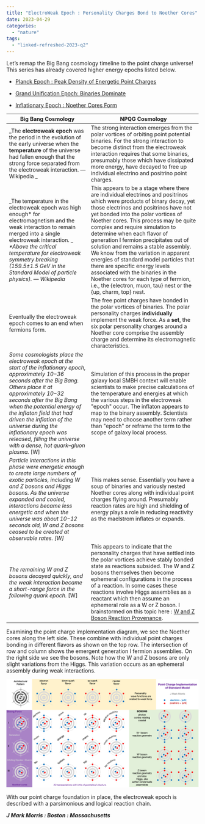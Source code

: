 ```yaml
---
title: "ElectroWeak Epoch : Personality Charges Bond to Noether Cores"
date: 2023-04-29
categories: 
  - "nature"
tags: 
  - "linked-refreshed-2023-q2"
---
```


Let’s remap the Big Bang cosmology timeline to the point charge universe! This series has already covered higher energy epochs listed below.

- [Planck Epoch : Peak Density of Energetic Point Charges](https://johnmarkmorris.com/2023/04/22/planck-epoch-peak-density-of-energetic-point-charges/)

- [Grand Unification Epoch: Binaries Dominate](https://johnmarkmorris.com/2023/04/23/grand-unification-epoch-binaries-dominate/)

- [Inflationary Epoch : Noether Cores Form](https://johnmarkmorris.com/2023/04/23/inflationary-epoch-noether-cores-form/)

| **Big Bang Cosmology** | **NPQG Cosmology** |
| --- | --- |
| _The **electroweak epoch** was the period in the evolution of the early universe when the **temperature** of the universe had fallen enough that the strong force separated from the electroweak interaction. — Wikipedia   _    | The strong interaction emerges from the polar vortices of orbiting point potential binaries. For the strong interaction to become distinct from the electroweak interaction requires that some binaries, presumably those which have dissipated more energy, have decayed to free up individual electrino and positrino point charges.    |
| _The temperature in the electroweak epoch was high enough\* for electromagnetism and the weak interaction to remain merged into a single electroweak interaction.   _   _\*Above the critical temperature for electroweak symmetry breaking (159.5±1.5 GeV in the Standard Model of particle physics). — Wikipedia_ | This appears to be a stage where there are individual electrinos and positrinos which were products of binary decay, yet those electrinos and positrinos have not yet bonded into the polar vortices of Noether cores.      This process may be quite complex and require simulation to determine when each flavor of generation I fermion precipitates out of solution and remains a stable assembly. We know from the variation in apparent energies of standard model particles that there are specific energy levels associated with the binaries in the Noether cores for each type of fermion, i.e., the {electron, muon, tau} nest or the {up, charm, top} nest. |
| Eventually the electroweak epoch comes to an end when fermions form. | The free point charges have bonded in the polar vortices of binaries. The polar personality charges **individually** implement the weak force. As a **set**, the six polar personality charges around a Noether core comprise the assembly charge and determine its electromagnetic characteristics. |
| _Some cosmologists place the electroweak epoch at the start of the inflationary epoch, approximately 10−36 seconds after the Big Bang. Others place it at approximately 10−32 seconds after the Big Bang when the potential energy of the inflaton field that had driven the inflation of the universe during the inflationary epoch was released, filling the universe with a dense, hot quark–gluon plasma._ \[W\] | Simulation of this process in the proper galaxy local SMBH context will enable scientists to make precise calculations of the temperature and energies at which the various steps in the electroweak "epoch" occur.      The inflaton appears to map to the binary assembly.      Scientists may need to choose another term rather than "epoch" or reframe the term to the scope of galaxy local process. |
| _Particle interactions in this phase were energetic enough to create large numbers of exotic particles, including W and Z bosons and Higgs bosons. As the universe expanded and cooled, interactions became less energetic and when the universe was about 10−12 seconds old, W and Z bosons ceased to be created at observable rates. \[W\]_ | This makes sense. Essentially you have a soup of binaries and variously nested Noether cores along with individual point charges flying around. Presumably reaction rates are high and shielding of energy plays a role in reducing reactivity as the maelstrom inflates or expands. |
| _The remaining W and Z bosons decayed quickly, and the weak interaction became a short-range force in the following quark epoch._ \[W\] | This appears to indicate that the personality charges that have settled into the polar vortices achieve stably bonded state as reactions subsided.      The W and Z bosons themselves then become ephemeral configurations in the process of a reaction. In some cases these reactions involve Higgs assemblies as a reactant which then assume an ephemeral role as a W or Z boson. I brainstormed on this topic here : [W and Z Boson Reaction Provenance](https://johnmarkmorris.com/2022/12/17/w-and-z-boson-reaction-provenance/). |

Examining the point charge implementation diagram, we see the Noether cores along the left side. These combine with individual point charges bonding in different flavors as shown on the top row. The intersection of row and column shows the emergent generation I fermion assemblies. On the right side we see the bosons. Note how the W and Z bosons are only slight variations from the Higgs. This variation occurs as an ephemeral assembly during weak interactions.

![](images/standard-model-update-1.png)

With our point charge foundation in place, the electroweak epoch is described with a parsimonious and logical reaction chain.

**_J Mark Morris : Boston : Massachusetts_**
